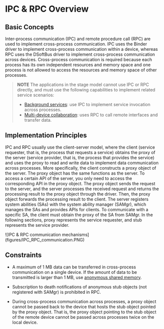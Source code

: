 # IPC & RPC Overview


## Basic Concepts

Inter-process communication (IPC) and remote procedure call (RPC) are used to implement cross-process communication. IPC uses the Binder driver to implement cross-process communication within a device, whereas RPC uses the DSoftBus driver to implement cross-process communication across devices. Cross-process communication is required because each process has its own independent resources and memory space and one process is not allowed to access the resources and memory space of other processes.

> **NOTE**
> The applications in the stage model cannot use IPC or RPC directly, and must use the following capabilities to implement related service scenarios:
>- [Background services](../application-models/background-services.md): use IPC to implement service invocation across processes.
>- [Multi-device collaboration](../application-models/hop-multi-device-collaboration.md): uses RPC to call remote interfaces and transfer data.


## Implementation Principles

IPC and RPC usually use the client-server model, where the client (service requester, that is, the process that requests a service) obtains the proxy of the server (service provider, that is, the process that provides the service) and uses the proxy to read and write data to implement data communication across processes. More specifically, the client constructs a proxy object of the server. The proxy object has the same functions as the server. To access a certain API of the server, you only need to access the corresponding API in the proxy object. The proxy object sends the request to the server, and the server processes the received request and returns the processing result to the proxy object through the driver. Then, the proxy object forwards the processing result to the client. The server registers system abilities (SAs) with the system ability manager (SAMgr), which manages the SAs and provides APIs for clients. To communicate with a specific SA, the client must obtain the proxy of the SA from SAMgr. In the following sections, proxy represents the service requester, and stub represents the service provider.

![IPC & RPC communication mechanisms] (figures/IPC_RPC_communication.PNG)


## Constraints

- A maximum of 1 MB data can be transferred in cross-process communication on a single device. If the amount of data to be transmitted is larger than 1 MB, use [anonymous shared memory](../reference/apis-ipc-kit/js-apis-rpc.md#ashmem8).

- Subscription to death notifications of anonymous stub objects (not registered with SAMgr) is prohibited in RPC.

- During cross-process communication across processes, a proxy object cannot be passed back to the device that hosts the stub object pointed by the proxy object. That is, the proxy object pointing to the stub object of the remote device cannot be passed across processes twice on the local device.

<!--no_check-->